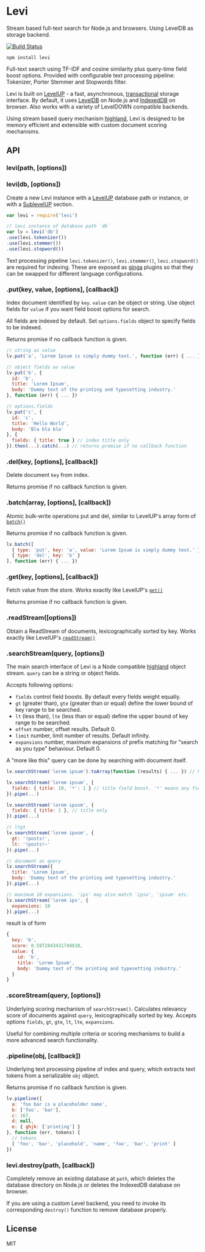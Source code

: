 # Levi

Stream based full-text search for Node.js and browsers. Using LevelDB as storage backend.

[![Build Status](https://travis-ci.org/cshum/levi.svg?branch=master)](https://travis-ci.org/cshum/levi)

```
npm install levi
```

Full-text search using TF-IDF and cosine similarity plus query-time field boost options. 
Provided with configurable text processing pipeline: Tokenizer, Porter Stemmer and Stopwords filter.

Levi is built on [LevelUP](https://github.com/Level/levelup) - a fast, asynchronous, 
[transactional](https://github.com/cshum/level-transactions/) storage interface.
By default, it uses [LevelDB](https://github.com/Level/leveldown) on Node.js and [IndexedDB](https://github.com/maxogden/level.js) on browser. 
Also works with a variety of LevelDOWN compatible backends.

Using stream based query mechanism [highland](http://highlandjs.org/), Levi is designed to be memory efficient and extensible with custom document scoring mechanisms.

## API

### levi(path, [options])
### levi(db, [options])

Create a new Levi instance with a [LevelUP](https://github.com/Level/levelup#ctor) database path or instance,
or with a [SublevelUP](https://github.com/cshum/sublevelup) section.

```js
var levi = require('levi')

// levi instance of database path `db`
var lv = levi('db') 
.use(levi.tokenizer())
.use(levi.stemmer())
.use(levi.stopword())

```

Text processing pipeline `levi.tokenizer()`, `levi.stemmer()`, `levi.stopword()` are required for indexing.
These are exposed as [ginga](https://github.com/cshum/ginga) plugins so that they can be swapped for different language configurations.

### .put(key, value, [options], [callback])

Index document identified by `key`. `value` can be object or string.
Use object fields for `value` if you want field boost options for search.

All fields are indexed by default. Set `options.fields` object to specify fields to be indexed.

Returns promise if no callback function is given.

```js
// string as value
lv.put('a', 'Lorem Ipsum is simply dummy text.', function (err) { ... })

// object fields as value
lv.put('b', {
  id: 'b',
  title: 'Lorem Ipsum',
  body: 'Dummy text of the printing and typesetting industry.'
}, function (err) { ... })

// options.fields
lv.put('c', {
  id: 'c',
  title: 'Hello World',
  body: 'Bla bla bla'
}, {
  fields: { title: true } // index title only
}).then(...).catch(...) // returns promise if no callback function
```

### .del(key, [options], [callback])
Delete document `key` from index.

Returns promise if no callback function is given.

### .batch(array, [options], [callback])
Atomic bulk-write operations put and del, 
similar to LevelUP's array form of [`batch()`](https://github.com/Level/levelup#batch)

Returns promise if no callback function is given.

```js
lv.batch([
  { type: 'put', key: 'a', value: 'Lorem Ipsum is simply dummy text.' },
  { type: 'del', key: 'b' }
], function (err) { ... })
```

### .get(key, [options], [callback])
Fetch value from the store. Works exactly like LevelUP's [`get()`](https://github.com/Level/levelup#get)

Returns promise if no callback function is given.

### .readStream([options])
Obtain a ReadStream of documents, lexicographically sorted by key.
Works exactly like LevelUP's [`readStream()`](https://github.com/Level/levelup#dbcreatereadstreamoptions)

### .searchStream(query, [options])
The main search interface of Levi is a Node compatible [highland](http://highlandjs.org/) object stream.
`query` can be a string or object fields. 

Accepts following options:
* `fields` control field boosts. By default every fields weight equally.
* `gt` (greater than), `gte` (greater than or equal) define the lower bound of key range to be searched.
* `lt` (less than), `lte` (less than or equal) define the upper bound of key range to be searched.
* `offset` number, offset results. Default 0.
* `limit` number, limit number of results. Default infinity.
* `expansions` number, maximum expansions of prefix matching for "search as you type" behaviour. Default 0.

A "more like this" query can be done by searching with document itself.

```js
lv.searchStream('lorem ipsum').toArray(function (results) { ... }) // highland method

lv.searchStream('lorem ipsum', {
  fields: { title: 10, '*': 1 } // title field boost. '*' means any field
}).pipe(...)

lv.searchStream('lorem ipusm', {
  fields: { title: 1 }, // title only
}).pipe(...)

// ltgt
lv.searchStream('lorem ipusm', {
  gt: '!posts!',
  lt: '!posts!~'
}).pipe(...)

// document as query
lv.searchStream({ 
  title: 'Lorem Ipsum',
  body: 'Dummy text of the printing and typesetting industry.'
}).pipe(...)

// maximum 10 expansions. 'ips' may also match 'ipso', 'ipsum' etc.
lv.searchStream('lorem ips', {
  expansions: 10
}).pipe(...)

```

result is of form

```js
{
  key: 'b',
  score: 0.5972843431749838,
  value: { 
    id: 'b',
    title: 'Lorem Ipsum',
    body: 'Dummy text of the printing and typesetting industry.'
  } 
}
```

### .scoreStream(query, [options])

Underlying scoring mechanism of `searchStream()`. Calculates relevancy score of documents against `query`, lexicographically sorted by key.
Accepts options `fields`, `gt`, `gte`, `lt`, `lte`, `expansions`.

Useful for combining multiple criteria or scoring mechanisms to build a more advanced search functionality.

### .pipeline(obj, [callback])

Underlying text processing pipeline of index and query, which extracts text tokens from a serializable `obj` object.

Returns promise if no callback function is given.

```js
lv.pipeline({
  a: 'foo bar is a placeholder name',
  b: ['foo', 'bar'],
  c: 167,
  d: null,
  e: { ghjk: ['printing'] }
}, function (err, tokens) {
  // tokens
  [ 'foo', 'bar', 'placehold', 'name', 'foo', 'bar', 'print' ]
})
```

### levi.destroy(path, [callback])

Completely remove an existing database at `path`, 
which deletes the database directory on Node.js
or deletes the IndexedDB database on browser.

If you are using a custom Level backend, you need to invoke its corresponding `destroy()` function to remove database properly.

## License

MIT
